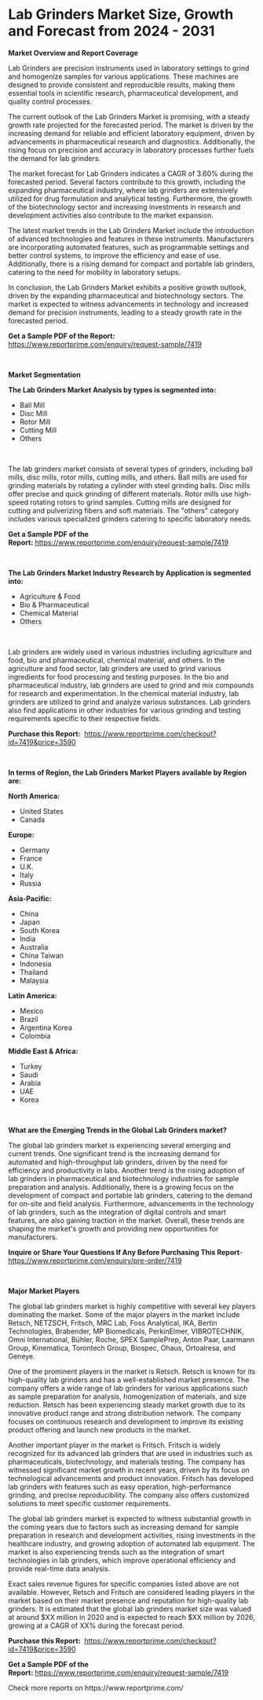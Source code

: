 <p><h1>Lab Grinders Market Size, Growth and Forecast from 2024 - 2031</h1></p><p><strong>Market Overview and Report Coverage</strong></p>
<p><p>Lab Grinders are precision instruments used in laboratory settings to grind and homogenize samples for various applications. These machines are designed to provide consistent and reproducible results, making them essential tools in scientific research, pharmaceutical development, and quality control processes.</p><p>The current outlook of the Lab Grinders Market is promising, with a steady growth rate projected for the forecasted period. The market is driven by the increasing demand for reliable and efficient laboratory equipment, driven by advancements in pharmaceutical research and diagnostics. Additionally, the rising focus on precision and accuracy in laboratory processes further fuels the demand for lab grinders.</p><p>The market forecast for Lab Grinders indicates a CAGR of 3.60% during the forecasted period. Several factors contribute to this growth, including the expanding pharmaceutical industry, where lab grinders are extensively utilized for drug formulation and analytical testing. Furthermore, the growth of the biotechnology sector and increasing investments in research and development activities also contribute to the market expansion.</p><p>The latest market trends in the Lab Grinders Market include the introduction of advanced technologies and features in these instruments. Manufacturers are incorporating automated features, such as programmable settings and better control systems, to improve the efficiency and ease of use. Additionally, there is a rising demand for compact and portable lab grinders, catering to the need for mobility in laboratory setups.</p><p>In conclusion, the Lab Grinders Market exhibits a positive growth outlook, driven by the expanding pharmaceutical and biotechnology sectors. The market is expected to witness advancements in technology and increased demand for precision instruments, leading to a steady growth rate in the forecasted period.</p></p>
<p><strong>Get a Sample PDF of the Report:</strong> <a href="https://www.reportprime.com/enquiry/request-sample/7419">https://www.reportprime.com/enquiry/request-sample/7419</a></p>
<p>&nbsp;</p>
<p><strong>Market Segmentation</strong></p>
<p><strong>The Lab Grinders Market Analysis by types is segmented into:</strong></p>
<p><ul><li>Ball Mill</li><li>Disc Mill</li><li>Rotor Mill</li><li>Cutting Mill</li><li>Others</li></ul></p>
<p>&nbsp;</p>
<p><p>The lab grinders market consists of several types of grinders, including ball mills, disc mills, rotor mills, cutting mills, and others. Ball mills are used for grinding materials by rotating a cylinder with steel grinding balls. Disc mills offer precise and quick grinding of different materials. Rotor mills use high-speed rotating rotors to grind samples. Cutting mills are designed for cutting and pulverizing fibers and soft materials. The "others" category includes various specialized grinders catering to specific laboratory needs.</p></p>
<p><strong>Get a Sample PDF of the Report:</strong>&nbsp;<a href="https://www.reportprime.com/enquiry/request-sample/7419">https://www.reportprime.com/enquiry/request-sample/7419</a></p>
<p>&nbsp;</p>
<p><strong>The Lab Grinders Market Industry Research by Application is segmented into:</strong></p>
<p><ul><li>Agriculture & Food</li><li>Bio & Pharmaceutical</li><li>Chemical Material</li><li>Others</li></ul></p>
<p>&nbsp;</p>
<p><p>Lab grinders are widely used in various industries including agriculture and food, bio and pharmaceutical, chemical material, and others. In the agriculture and food sector, lab grinders are used to grind various ingredients for food processing and testing purposes. In the bio and pharmaceutical industry, lab grinders are used to grind and mix compounds for research and experimentation. In the chemical material industry, lab grinders are utilized to grind and analyze various substances. Lab grinders also find applications in other industries for various grinding and testing requirements specific to their respective fields.</p></p>
<p><strong>Purchase this Report:</strong>&nbsp; <a href="https://www.reportprime.com/checkout?id=7419&price=3590">https://www.reportprime.com/checkout?id=7419&price=3590</a></p>
<p>&nbsp;</p>
<p><strong>In terms of Region, the Lab Grinders Market Players available by Region are:</strong></p>
<p>
    <p> <strong> North America: </strong>
        <ul>
            <li>United States</li>
            <li>Canada</li>
        </ul>
        </p> 
    <p> <strong> Europe: </strong>
        <ul>
            <li>Germany</li>
            <li>France</li>
            <li>U.K.</li>
            <li>Italy</li>
            <li>Russia</li>
        </ul>
        </p> 
    <p> <strong> Asia-Pacific: </strong>
        <ul>
            <li>China</li>
            <li>Japan</li>
            <li>South Korea</li>
            <li>India</li>
            <li>Australia</li>
            <li>China Taiwan</li>
            <li>Indonesia</li>
            <li>Thailand</li>
            <li>Malaysia</li>
        </ul>
        </p> 
    <p> <strong> Latin America: </strong>
        <ul>
            <li>Mexico</li>
            <li>Brazil</li>
            <li>Argentina Korea</li>
            <li>Colombia</li>
        </ul>
        </p> 
    <p> <strong> Middle East & Africa: </strong>
        <ul>
            <li>Turkey</li>
            <li>Saudi</li>
            <li>Arabia</li>
            <li>UAE</li>
            <li>Korea</li>
        </ul>
    </p>
    </p>
<p>&nbsp;</p>
<p><strong>What are the Emerging Trends in the Global Lab Grinders market?</strong></p>
<p><p>The global lab grinders market is experiencing several emerging and current trends. One significant trend is the increasing demand for automated and high-throughput lab grinders, driven by the need for efficiency and productivity in labs. Another trend is the rising adoption of lab grinders in pharmaceutical and biotechnology industries for sample preparation and analysis. Additionally, there is a growing focus on the development of compact and portable lab grinders, catering to the demand for on-site and field analysis. Furthermore, advancements in the technology of lab grinders, such as the integration of digital controls and smart features, are also gaining traction in the market. Overall, these trends are shaping the market's growth and providing new opportunities for manufacturers.</p></p>
<p><strong>Inquire or Share Your Questions If Any Before Purchasing This Report</strong>- <a href="https://www.reportprime.com/enquiry/pre-order/7419">https://www.reportprime.com/enquiry/pre-order/7419</a></p>
<p>&nbsp;</p>
<p><strong>Major Market Players</strong></p>
<p><p>The global lab grinders market is highly competitive with several key players dominating the market. Some of the major players in the market include Retsch, NETZSCH, Fritsch, MRC Lab, Foss Analytical, IKA, Bertin Technologies, Brabender, MP Biomedicals, PerkinElmer, VIBROTECHNIK, Omni International, Bühler, Roche, SPEX SamplePrep, Anton Paar, Laarmann Group, Kinematica, Torontech Group, Biospec, Ohaus, Ortoalresa, and Geneye.</p><p>One of the prominent players in the market is Retsch. Retsch is known for its high-quality lab grinders and has a well-established market presence. The company offers a wide range of lab grinders for various applications such as sample preparation for analysis, homogenization of materials, and size reduction. Retsch has been experiencing steady market growth due to its innovative product range and strong distribution network. The company focuses on continuous research and development to improve its existing product offering and launch new products in the market.</p><p>Another important player in the market is Fritsch. Fritsch is widely recognized for its advanced lab grinders that are used in industries such as pharmaceuticals, biotechnology, and materials testing. The company has witnessed significant market growth in recent years, driven by its focus on technological advancements and product innovation. Fritsch has developed lab grinders with features such as easy operation, high-performance grinding, and precise reproducibility. The company also offers customized solutions to meet specific customer requirements.</p><p>The global lab grinders market is expected to witness substantial growth in the coming years due to factors such as increasing demand for sample preparation in research and development activities, rising investments in the healthcare industry, and growing adoption of automated lab equipment. The market is also experiencing trends such as the integration of smart technologies in lab grinders, which improve operational efficiency and provide real-time data analysis.</p><p>Exact sales revenue figures for specific companies listed above are not available. However, Retsch and Fritsch are considered leading players in the market based on their market presence and reputation for high-quality lab grinders. It is estimated that the global lab grinders market size was valued at around $XX million in 2020 and is expected to reach $XX million by 2026, growing at a CAGR of XX% during the forecast period.</p></p>
<p><strong>Purchase this Report:</strong>&nbsp;&nbsp;<a href="https://www.reportprime.com/checkout?id=7419&price=3590">https://www.reportprime.com/checkout?id=7419&price=3590</a></p>
<p></p>
<p><strong>Get a Sample PDF of the Report:</strong>&nbsp;<a href="https://www.reportprime.com/enquiry/request-sample/7419">https://www.reportprime.com/enquiry/request-sample/7419</a></p>
<p>Check more reports on https://www.reportprime.com/</p>